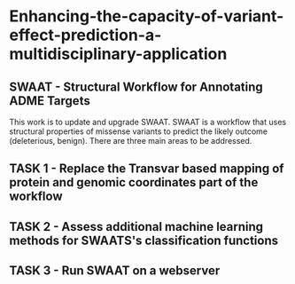 # Enhancing-the-capacity-of-variant-effect-prediction-a-multidisciplinary-application


##  SWAAT - Structural Workflow for Annotating ADME Targets
This work is to update and upgrade SWAAT. SWAAT is a workflow that uses structural properties of missense variants to predict the likely outcome (deleterious, benign). There are three main areas to be addressed.

## TASK 1 - Replace the Transvar based mapping of protein and genomic coordinates part of the workflow

## TASK 2 - Assess additional machine learning methods for SWAATS's classification functions

## TASK 3 - Run SWAAT on a webserver
